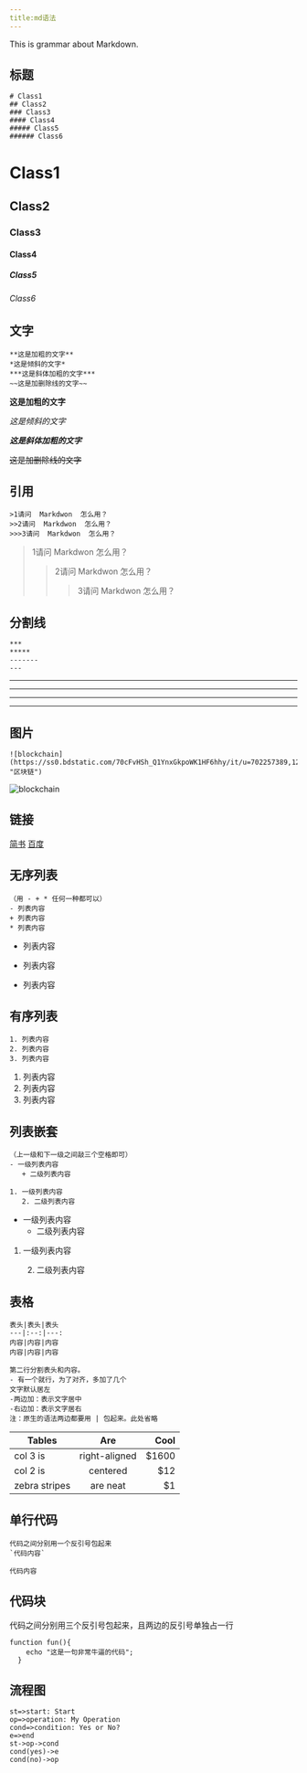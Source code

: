 ```yaml
---
title:md语法
---
```


This is grammar about Markdown.

## 标题
```
# Class1
## Class2
### Class3
#### Class4
##### Class5
###### Class6
```
# Class1
## Class2
### Class3
#### Class4
##### Class5
###### Class6

## 文字

```
**这是加粗的文字**
*这是倾斜的文字*
***这是斜体加粗的文字***
~~这是加删除线的文字~~
```
**这是加粗的文字**

*这是倾斜的文字*

***这是斜体加粗的文字***

~~这是加删除线的文字~~

## 引用
```
>1请问  Markdwon  怎么用？
>>2请问  Markdwon  怎么用？
>>>3请问  Markdwon  怎么用？
```
>1请问  Markdwon  怎么用？
>>2请问  Markdwon  怎么用？
>>>3请问  Markdwon  怎么用？


## 分割线
```
***
*****
-------
---
```
***
*****
-------
---

## 图片
```
![blockchain](https://ss0.bdstatic.com/70cFvHSh_Q1YnxGkpoWK1HF6hhy/it/u=702257389,1274025419&fm=27&gp=0.jpg "区块链")
```
![blockchain](https://ss0.bdstatic.com/70cFvHSh_Q1YnxGkpoWK1HF6hhy/it/u=702257389,1274025419&fm=27&gp=0.jpg "区块链")

## 链接
[简书](http://jianshu.com)
[百度](http://baidu.com)

## 无序列表
```
（用 - + * 任何一种都可以）
- 列表内容
+ 列表内容
* 列表内容
```
- 列表内容
+ 列表内容
* 列表内容

## 有序列表
```
1. 列表内容
2. 列表内容
3. 列表内容
```
1. 列表内容
2. 列表内容
3. 列表内容

## 列表嵌套
```
（上一级和下一级之间敲三个空格即可）
- 一级列表内容
   + 二级列表内容

1. 一级列表内容
   2. 二级列表内容
```
- 一级列表内容
   + 二级列表内容

1. 一级列表内容

   2. 二级列表内容


## 表格
```
表头|表头|表头
---|:--:|---:
内容|内容|内容
内容|内容|内容

第二行分割表头和内容。
- 有一个就行，为了对齐，多加了几个
文字默认居左
-两边加：表示文字居中
-右边加：表示文字居右
注：原生的语法两边都要用 | 包起来。此处省略
```

| Tables        | Are           | Cool  |
| ------------- |:-------------:| -----:|
| col 3 is      | right-aligned | $1600 |
| col 2 is      | centered      |   $12 |
| zebra stripes | are neat      |    $1 |


## 单行代码
```
代码之间分别用一个反引号包起来
`代码内容`
```
`代码内容`


## 代码块
代码之间分别用三个反引号包起来，且两边的反引号单独占一行
```
function fun(){
    echo "这是一句非常牛逼的代码";
  }
```

## 流程图

```flow
st=>start: Start
op=>operation: My Operation
cond=>condition: Yes or No?
e=>end
st->op->cond
cond(yes)->e
cond(no)->op
```
